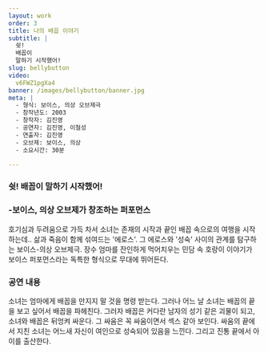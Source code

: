 ```yaml
---
layout: work
order: 3
title: 나의 배꼽 이야기
subtitle: |
  쉿!
  배꼽이
  말하기 시작했어!
slug: bellybutton
video:
  v6FWZ1pgXa4
banner: /images/bellybutton/banner.jpg
meta: |
  - 형식: 보이스, 의상 오브제극
  - 창작년도: 2003
  - 창작자: 김진영
  - 공연자: 김진영, 이철성
  - 연출자: 김진영
  - 오브제: 보이스, 의상
  - 소요시간: 30분

---
```



### 쉿! 배꼽이 말하기 시작했어!

### -보이스, 의상 오브제가 창조하는 퍼포먼스

호기심과 두려움으로 가득 차서 소녀는 존재의 시작과 끝인 배꼽 속으로의 여행을 시작하는데..
삶과 죽음이 함께 섞여드는 '에로스'. 그 에로스와 '성숙' 사이의 관계를 탐구하는 보이스-의상 오브제극.
장수 엄마를 잔인하게 먹어치우는 민담 속 호랑이 이야기가 보이스 퍼포먼스라는 독특한 형식으로 무대에 뛰어든다.

### 공연 내용

소녀는 엄마에게 배꼽을 만지지 말 것을 명령 받는다.
그러나 어느 날 소녀는 배꼽의 끝을 보고 싶어서 배꼽을 파헤친다.
그러자 배꼽은 커다란 남자의 성기 같은 괴물이 되고,
소녀와 배꼽은 뒤엉켜 싸운다.
그 싸움은 꼭 싸움이면서 섹스 같아 보인다.
싸움의 끝에서 지친 소녀는 어느새 자신이 여인으로 성숙되어 있음을 느낀다.
그리고 진통 끝에서 아이를 출산한다.
